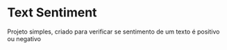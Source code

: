 # Text Sentiment

Projeto simples, criado para verificar se sentimento de um texto é positivo ou negativo
